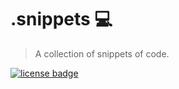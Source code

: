 [license]: https://opensource.org/licenses/MIT
[license-badge]: https://img.shields.io/badge/license-MIT-green.svg?style=for-the-badge

# .snippets 💻

> A collection of snippets of code.

[![license badge][license-badge]][license]

